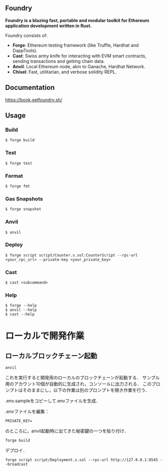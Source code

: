 ## Foundry

**Foundry is a blazing fast, portable and modular toolkit for Ethereum application development written in Rust.**

Foundry consists of:

-   **Forge**: Ethereum testing framework (like Truffle, Hardhat and DappTools).
-   **Cast**: Swiss army knife for interacting with EVM smart contracts, sending transactions and getting chain data.
-   **Anvil**: Local Ethereum node, akin to Ganache, Hardhat Network.
-   **Chisel**: Fast, utilitarian, and verbose solidity REPL.

## Documentation

https://book.getfoundry.sh/

## Usage

### Build

```shell
$ forge build
```

### Test

```shell
$ forge test
```

### Format

```shell
$ forge fmt
```

### Gas Snapshots

```shell
$ forge snapshot
```

### Anvil

```shell
$ anvil
```

### Deploy

```shell
$ forge script script/Counter.s.sol:CounterScript --rpc-url <your_rpc_url> --private-key <your_private_key>
```

### Cast

```shell
$ cast <subcommand>
```

### Help

```shell
$ forge --help
$ anvil --help
$ cast --help
```

# ローカルで開発作業
## ローカルブロックチェーン起動
```
anvil
```
これを実行すると開発用のローカルのブロックチェーンが起動する．
サンプル用のアカウント10個が自動的に生成され，コンソールに出力される．
このプロンプトはそのままにし，以下の作業は別のプロンプトを開き作業を行う．


.env.sampleをコピーして.envファイルを生成．

.envファイルを編集：
```
PRIVATE_KEY=
```
のところに，anvil起動時に出てきた秘密鍵の一つを貼り付け．

```
forge build
```

デプロイ．
```
forge script script/Deployment.s.sol --rpc-url http://127.0.0.1:8545 --broadcast
```

